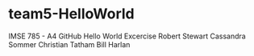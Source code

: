 # team5-HelloWorld
IMSE 785 - A4 GitHub Hello World Excercise
Robert Stewart
Cassandra Sommer
Christian Tatham
Bill Harlan
